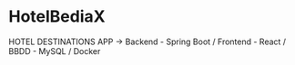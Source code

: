 # HotelBediaX
HOTEL DESTINATIONS APP -> Backend - Spring Boot / Frontend  - React  / BBDD - MySQL / Docker
